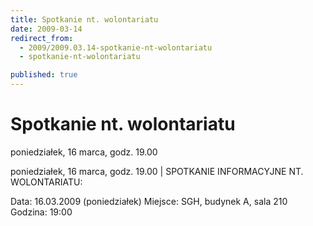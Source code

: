 ```yaml
---
title: Spotkanie nt. wolontariatu
date: 2009-03-14
redirect_from: 
  - 2009/2009.03.14-spotkanie-nt-wolontariatu
  - spotkanie-nt-wolontariatu

published: true
---
```




# Spotkanie nt. wolontariatu

<time>poniedziałek, 16 marca, godz. 19.00</time>

poniedziałek, 16 marca, godz. 19.00 | SPOTKANIE INFORMACYJNE NT. WOLONTARIATU:

Data: 16.03.2009 (poniedziałek)
Miejsce: SGH, budynek A, sala 210
Godzina: 19:00

         


<!--CONTENT FROM OLD SERVER (jos before 2013): poniedziałek, 16 marca, godz. 19.00 | SPOTKANIE INFORMACYJNE NT. WOLONTARIATU:

Data: 16.03.2009 (poniedziałek)
Miejsce: SGH, budynek A, sala 210
Godzina: 19:00

         

         
-->

<!--{{json:{"created_date":"2009-03-14 18:25:03","publish_down":"0000-00-00 00:00:00","id":"729"}}}-->